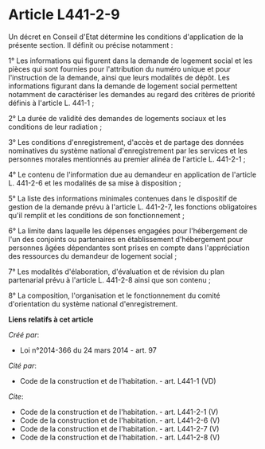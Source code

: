 # Article L441-2-9

Un décret en Conseil d'Etat détermine les conditions d'application de la présente section. Il définit ou précise notamment : 

1° Les informations qui figurent dans la demande de logement social et les pièces qui sont fournies pour l'attribution du
numéro unique et pour l'instruction de la demande, ainsi que leurs modalités de dépôt. Les informations figurant dans la
demande de logement social permettent notamment de caractériser les demandes au regard des critères de priorité définis à
l'article L. 441-1 ; 

2° La durée de validité des demandes de logements sociaux et les conditions de leur radiation ; 

3° Les conditions d'enregistrement, d'accès et de partage des données nominatives du système national d'enregistrement par
les services et les personnes morales mentionnés au premier alinéa de l'article L. 441-2-1 ; 

4° Le contenu de l'information due au demandeur en application de l'article L. 441-2-6 et les modalités de sa mise à
disposition ; 

5° La liste des informations minimales contenues dans le dispositif de gestion de la demande prévu à l'article L. 441-2-7,
les fonctions obligatoires qu'il remplit et les conditions de son fonctionnement ; 

6° La limite dans laquelle les dépenses engagées pour l'hébergement de l'un des conjoints ou partenaires en établissement
d'hébergement pour personnes âgées dépendantes sont prises en compte dans l'appréciation des ressources du demandeur de
logement social ; 

7° Les modalités d'élaboration, d'évaluation et de révision du plan partenarial prévu à l'article L. 441-2-8 ainsi que son
contenu ; 

8° La composition, l'organisation et le fonctionnement du comité d'orientation du système national d'enregistrement.

**Liens relatifs à cet article**

_Créé par_:

  - Loi n°2014-366 du 24 mars 2014 - art. 97

_Cité par_:

  - Code de la construction et de l'habitation. - art. L441-1 (VD)

_Cite_:

  - Code de la construction et de l'habitation. - art. L441-2-1 (V)
  - Code de la construction et de l'habitation. - art. L441-2-6 (V)
  - Code de la construction et de l'habitation. - art. L441-2-7 (V)
  - Code de la construction et de l'habitation. - art. L441-2-8 (V)
